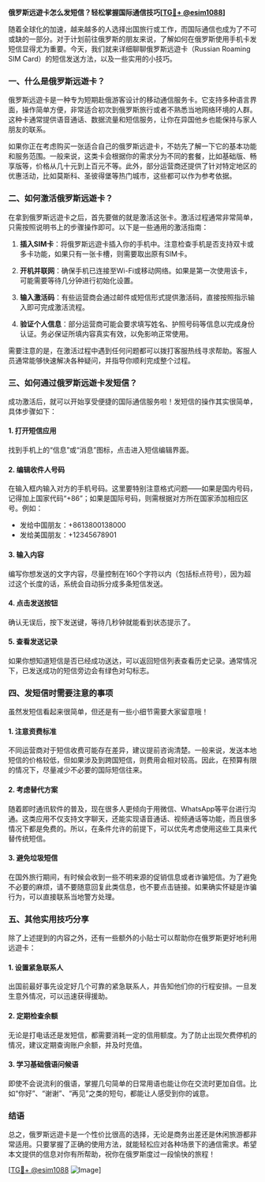 **俄罗斯远遊卡怎么发短信？轻松掌握国际通信技巧[[TG💪+ @esim1088](https://t.me/s/esim1088)]**

随着全球化的加速，越来越多的人选择出国旅行或工作，而国际通信也成为了不可或缺的一部分。对于计划前往俄罗斯的朋友来说，了解如何在俄罗斯使用手机卡发短信显得尤为重要。今天，我们就来详细聊聊俄罗斯远遊卡（Russian Roaming SIM Card）的短信发送方法，以及一些实用的小技巧。

### **一、什么是俄罗斯远遊卡？**

俄罗斯远遊卡是一种专为短期赴俄游客设计的移动通信服务卡。它支持多种语言界面，操作简单方便，非常适合初次到俄罗斯旅行或者不熟悉当地网络环境的人群。这种卡通常提供语音通话、数据流量和短信服务，让你在异国他乡也能保持与家人朋友的联系。

如果你正在考虑购买一张适合自己的俄罗斯远遊卡，不妨先了解一下它的基本功能和服务范围。一般来说，这类卡会根据你的需求分为不同的套餐，比如基础版、畅享版等，价格从几十元到上百元不等。此外，部分运营商还提供了针对特定地区的优惠活动，比如莫斯科、圣彼得堡等热门城市，这些都可以作为参考依据。

### **二、如何激活俄罗斯远遊卡？**

在拿到俄罗斯远遊卡之后，首先要做的就是激活这张卡。激活过程通常非常简单，只需按照说明书上的步骤操作即可。以下是一些通用的激活指南：

1. **插入SIM卡**：将俄罗斯远遊卡插入你的手机中。注意检查手机是否支持双卡或多卡功能，如果只有一张卡槽，则需要取出原有SIM卡。
   
2. **开机并联网**：确保手机已连接至Wi-Fi或移动网络。如果是第一次使用该卡，可能需要等待几分钟进行初始化设置。

3. **输入激活码**：有些运营商会通过邮件或短信形式提供激活码，直接按照指示输入即可完成激活流程。

4. **验证个人信息**：部分运营商可能会要求填写姓名、护照号码等信息以完成身份认证。务必保证所填内容真实有效，以免影响正常使用。

需要注意的是，在激活过程中遇到任何问题都可以拨打客服热线寻求帮助。客服人员通常能够快速解决各种疑问，并指导你顺利完成整个过程。

### **三、如何通过俄罗斯远遊卡发短信？**

成功激活后，就可以开始享受便捷的国际通信服务啦！发短信的操作其实很简单，具体步骤如下：

#### **1. 打开短信应用**
找到手机上的“信息”或“消息”图标，点击进入短信编辑界面。

#### **2. 编辑收件人号码**
在输入框内输入对方的手机号码。这里要特别注意格式问题——如果是国内号码，记得加上国家代码“+86”；如果是国际号码，则需根据对方所在国家添加相应区号。例如：
- 发给中国朋友：+8613800138000
- 发给美国朋友：+12345678901

#### **3. 输入内容**
编写你想发送的文字内容，尽量控制在160个字符以内（包括标点符号），因为超过这个长度的话，系统会自动拆分成多条短信发送。

#### **4. 点击发送按钮**
确认无误后，按下发送键，等待几秒钟就能看到状态提示了。

#### **5. 查看发送记录**
如果你想知道短信是否已经成功送达，可以返回短信列表查看历史记录。通常情况下，已发送成功的短信旁边会有绿色对勾标志。

### **四、发短信时需要注意的事项**

虽然发短信看起来很简单，但还是有一些小细节需要大家留意哦！

#### **1. 注意资费标准**
不同运营商对于短信收费可能存在差异，建议提前咨询清楚。一般来说，发送本地短信的价格较低，但如果涉及到跨国短信，则费用会相对较高。因此，在预算有限的情况下，尽量减少不必要的国际短信往来。

#### **2. 考虑替代方案**
随着即时通讯软件的普及，现在很多人更倾向于用微信、WhatsApp等平台进行沟通。这类应用不仅支持文字聊天，还能实现语音通话、视频通话等功能，而且很多情况下都是免费的。所以，在条件允许的前提下，可以优先考虑使用这些工具来代替传统短信。

#### **3. 避免垃圾短信**
在国外旅行期间，有时候会收到一些不明来源的促销信息或者诈骗短信。为了避免不必要的麻烦，请不要随意回复此类信息，也不要点击链接。如果确实怀疑是诈骗行为，可以直接联系当地警方处理。

### **五、其他实用技巧分享**

除了上述提到的内容之外，还有一些额外的小贴士可以帮助你在俄罗斯更好地利用远遊卡：

#### **1. 设置紧急联系人**
出国前最好事先设定好几个可靠的紧急联系人，并告知他们你的行程安排。一旦发生意外情况，可以迅速获得援助。

#### **2. 定期检查余额**
无论是打电话还是发短信，都需要消耗一定的信用额度。为了防止出现欠费停机的情况，建议定期查询账户余额，并及时充值。

#### **3. 学习基础俄语问候语**
即使不会说流利的俄语，掌握几句简单的日常用语也能让你在交流时更加自信。比如“你好”、“谢谢”、“再见”之类的短句，都能让人感受到你的诚意。

### **结语**

总之，俄罗斯远遊卡是一个性价比很高的选择，无论是商务出差还是休闲旅游都非常适用。只要掌握了正确的使用方法，就能轻松应对各种场景下的通信需求。希望本文提供的信息对你有所帮助，祝你在俄罗斯度过一段愉快的旅程！

[[TG💪+ @esim1088](https://t.me/s/esim1088) ![Image](https://i.postimg.cc/4NQfJmqS/Snipaste-2025-05-13-00-14-12.png)]